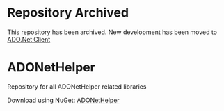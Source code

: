# Repository Archived

This repository has been archived.  New development has been moved to [ADO.Net.Client](https://github.com/rgarrison12345/ADO.Net.Client)

# ADONetHelper
Repository for all ADONetHelper related libraries

Download using NuGet: [ADONetHelper](http://nuget.org/packages/ADONetHelper)
